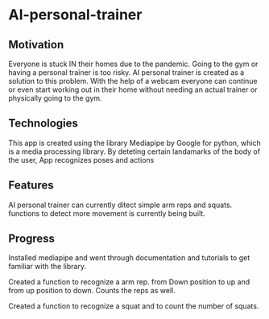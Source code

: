 # AI-personal-trainer

## Motivation

Everyone is stuck IN their homes due to the pandemic. Going to the gym or having a personal trainer is too risky. AI personal trainer is created as a solution to this problem. With the help of a webcam everyone can continue or even start working out in their home without needing an actual trainer or physically going to the gym.

## Technologies

This app is created using the library Mediapipe by Google for python, which is a media processing  library. By deteting certain landamarks of the body of the user, App recognizes poses and actions

## Features

AI personal trainer can currently ditect simple arm reps and squats. functions to detect more movement is currently being built.


## Progress

Installed mediapipe and went through documentation and tutorials to get familiar with the library.

Created a function to recognize a arm rep. from Down position to up and from up position to down. Counts the reps as well.

Created a function to recognize a squat and to count the number of squats.
